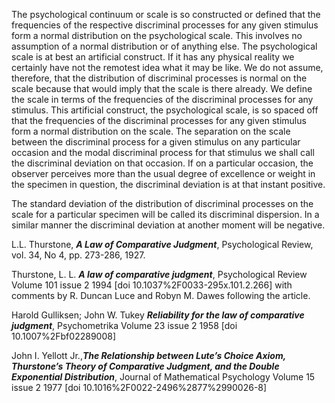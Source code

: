 The psychological continuum or scale is so constructed or defined that the frequencies of the respective discriminal processes for any given stimulus form a normal distribution on the psychological scale. This involves no assumption of a normal distribution or of anything else. The psychological scale is at best an artificial construct. If it has any physical reality we certainly have not the remotest idea what it may be like. We do not assume, therefore, that the distribution of discriminal processes is normal on the scale because that would imply that the scale is there already. We define the scale in terms of the frequencies of the discriminal processes for any stimulus. This artificial construct, the psychological scale, is so spaced off that the frequencies of the discriminal processes for any given stimulus form a normal distribution on the scale. The separation on the scale between the discriminal process for a given stimulus on any particular occasion and the modal discriminal process for that stimulus we shall call the discriminal deviation on that occasion. If on a particular occasion, the observer perceives more than the usual degree of excellence or weight in the specimen in question, the discriminal deviation is at that instant positive.

The standard deviation of the distribution of discriminal processes on the scale for a particular specimen will be called its discriminal dispersion. In a similar manner the discriminal deviation at another moment will be negative.

L.L. Thurstone, __*A Law of Comparative Judgment*__, Psychological Review, vol. 34, No 4, pp. 273-286, 1927.

Thurstone, L. L. __*A law of comparative judgment*__, Psychological Review Volume 101 issue 2 1994 [doi 10.1037%2F0033-295x.101.2.266]  with comments by R. Duncan Luce and Robyn M. Dawes following the article.

Harold Gulliksen; John W. Tukey __*Reliability for the law of comparative judgment*__, Psychometrika Volume 23 issue 2 1958 [doi 10.1007%2Fbf02289008] 

John I. Yellott Jr.,__*The Relationship between Lute’s Choice Axiom, Thurstone’s Theory of Comparative Judgment, and the Double Exponential Distribution*__, Journal of Mathematical Psychology Volume 15 issue 2 1977 [doi 10.1016%2F0022-2496%2877%2990026-8] 

